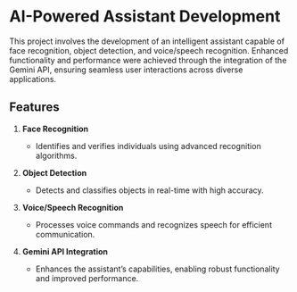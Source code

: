 # AI-Powered Assistant Development

This project involves the development of an intelligent assistant capable of face recognition, object detection, and voice/speech recognition. Enhanced functionality and performance were achieved through the integration of the Gemini API, ensuring seamless user interactions across diverse applications.

## Features

1. **Face Recognition**
   - Identifies and verifies individuals using advanced recognition algorithms.

2. **Object Detection**
   - Detects and classifies objects in real-time with high accuracy.

3. **Voice/Speech Recognition**
   - Processes voice commands and recognizes speech for efficient communication.

4. **Gemini API Integration**
   - Enhances the assistant’s capabilities, enabling robust functionality and improved performance.


